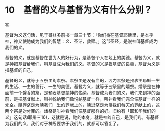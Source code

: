 # 10　基督的义与基督为义有什么分别？


答

基督为义这句话，见于哥林多前书一章三十节：「你们得在基督耶稣里，是本乎神，神又使祂成为我们的智慧：义、圣洁，救赎。」这节圣经，是说神叫基督成为我们的义。

基督的义，就是基督在世为人的好行为，是基督个人在地上的美德。基督为义，就是神把基督给我们，叫基督成为我们的义。基督的义是指基督的良善，基督为义是指基督的自己。

基督的义，就等于五祭里的素祭。素祭里是没有血的，因为素祭是预表主耶稣一生的生活、一生的善行、一生的美德。基督为义，就等于五祭里的燔祭。燔祭是在神面前一个馨香的祭，是预表基督蒙神的悦纳。基督成为我们的义，我们来到神的面前，是把基督献上，叫神悦纳我们像悦纳基督一样，叫神看我们完全像基督一样的完全。赎罪祭是为赎我们一生的罪献上的，赎愆祭是为赎我们每天的罪献上的，这两个祭是对付罪的。燔祭是叫神看我们像基督那样的好。旧约有「耶和华我们的义」这句话(耶卅三16)，这就是说，祂的本身，就是神的自己，是我们的。有基督为我们的义，我们对于神所要求于我们的，就都可以答复了。
